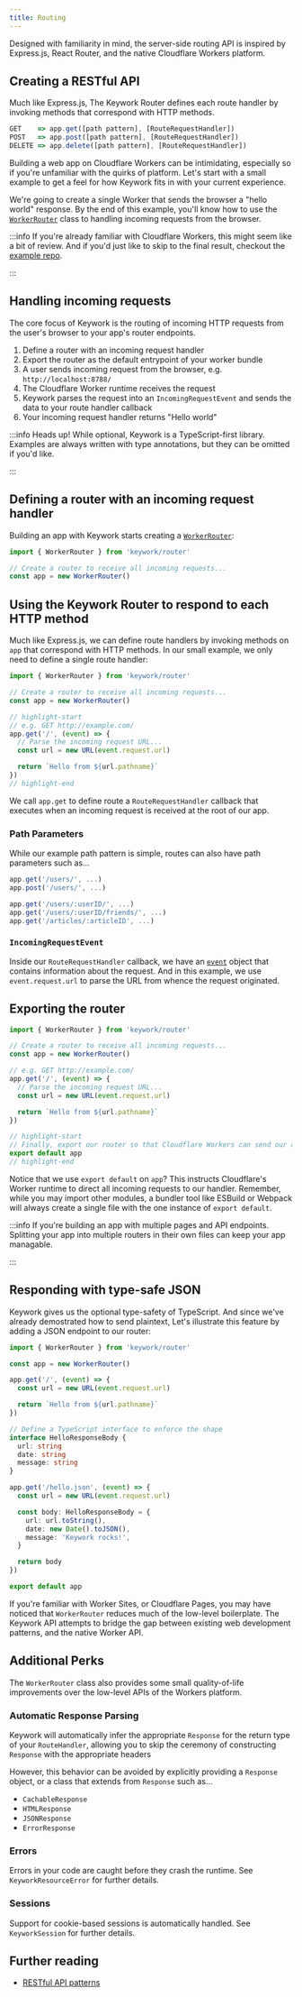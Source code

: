 ```yaml
---
title: Routing
---
```


Designed with familiarity in mind, the server-side routing API is inspired by
Express.js, React Router, and the native Cloudflare Workers platform.

## Creating a RESTful API

Much like Express.js, The Keywork Router defines each route handler by
invoking methods that correspond with HTTP methods.

```ts
GET    => app.get([path pattern], [RouteRequestHandler])
POST   => app.post([path pattern], [RouteRequestHandler])
DELETE => app.delete([path pattern], [RouteRequestHandler])
```

Building a web app on Cloudflare Workers can be intimidating,
especially so if you're unfamiliar with the quirks of platform.
Let's start with a small example to get a feel for how Keywork fits in with your current experience.

We're going to create a single Worker that sends the browser a "hello world" response.
By the end of this example, you'll know how to use the [`WorkerRouter`](/api/classes/router-worker.WorkerRouter)
class to handling incoming requests from the browser.

:::info
If you're already familiar with Cloudflare Workers, this might seem like a bit of review.
And if you'd just like to skip to the final result, checkout the [example repo](https://github.com/nirrius/keywork-example-react-esbuild).

:::

## Handling incoming requests

The core focus of Keywork is the routing of incoming HTTP requests from the user's browser
to your app's router endpoints.

1. Define a router with an incoming request handler
2. Export the router as the default entrypoint of your worker bundle
3. A user sends incoming request from the browser, e.g. `http://localhost:8788/`
4. The Cloudflare Worker runtime receives the request
5. Keywork parses the request into an `IncomingRequestEvent` and sends the data to your route handler callback
6. Your incoming request handler returns "Hello world"

:::info
Heads up! While optional, Keywork is a TypeScript-first library.
Examples are always written with type annotations, but they can be omitted if you'd like.

:::

## Defining a router with an incoming request handler

Building an app with Keywork starts creating a [`WorkerRouter`](/api/classes/router-worker.WorkerRouter):

```ts title=_worker.ts showLineNumbers
import { WorkerRouter } from 'keywork/router'

// Create a router to receive all incoming requests...
const app = new WorkerRouter()
```

## Using the Keywork Router to respond to each HTTP method

Much like Express.js, we can define route handlers by invoking methods on `app` that correspond with HTTP methods.
In our small example, we only need to define a single route handler:

```ts title=_worker.ts showLineNumbers
import { WorkerRouter } from 'keywork/router'

// Create a router to receive all incoming requests...
const app = new WorkerRouter()

// highlight-start
// e.g. GET http://example.com/
app.get('/', (event) => {
  // Parse the incoming request URL...
  const url = new URL(event.request.url)

  return `Hello from ${url.pathname}`
})
// highlight-end
```

We call `app.get` to define route a `RouteRequestHandler`
callback that executes when an incoming request is received at the root of our app.

### Path Parameters

While our example path pattern is simple,
routes can also have path parameters such as...

```ts
app.get('/users/', ...)
app.post('/users/', ...)

app.get('/users/:userID/', ...)
app.get('/users/:userID/friends/', ...)
app.get('/articles/:articleID', ...)
```

### `IncomingRequestEvent`

Inside our `RouteRequestHandler` callback, we have an [`event`](/api/interfaces/request.IncomingRequestEvent)
object that contains information about the request.
And in this example, we use `event.request.url` to parse the URL from whence the request originated.

## Exporting the router

```ts title=_worker.ts showLineNumbers
import { WorkerRouter } from 'keywork/router'

// Create a router to receive all incoming requests...
const app = new WorkerRouter()

// e.g. GET http://example.com/
app.get('/', (event) => {
  // Parse the incoming request URL...
  const url = new URL(event.request.url)

  return `Hello from ${url.pathname}`
})

// highlight-start
// Finally, export our router so that Cloudflare Workers can send our app requests...
export default app
// highlight-end
```

Notice that we use `export default` on `app`?
This instructs Cloudflare's Worker runtime to direct all incoming requests to our handler.
Remember, while you may import other modules, a bundler tool like ESBuild or Webpack
will always create a single file with the one instance of `export default`.

:::info
If you're building an app with multiple pages and API endpoints.
Splitting your app into multiple routers in their own files can keep your app managable.

:::

## Responding with type-safe JSON

Keywork gives us the optional type-safety of TypeScript.
And since we've already demostrated how to send plaintext,
Let's illustrate this feature by adding a JSON endpoint to our router:

```ts title=_worker.ts showLineNumbers
import { WorkerRouter } from 'keywork/router'

const app = new WorkerRouter()

app.get('/', (event) => {
  const url = new URL(event.request.url)

  return `Hello from ${url.pathname}`
})

// Define a TypeScript interface to enforce the shape
interface HelloResponseBody {
  url: string
  date: string
  message: string
}

app.get('/hello.json', (event) => {
  const url = new URL(event.request.url)

  const body: HelloResponseBody = {
    url: url.toString(),
    date: new Date().toJSON(),
    message: 'Keywork rocks!',
  }

  return body
})

export default app
```

If you're familiar with Worker Sites, or Cloudflare Pages, you may have noticed that
`WorkerRouter` reduces much of the low-level boilerplate.
The Keywork API attempts to bridge the gap between existing web development patterns,
and the native Worker API.

## Additional Perks

The `WorkerRouter` class also provides some small quality-of-life improvements
over the low-level APIs of the Workers platform.

### Automatic Response Parsing

Keywork will automatically infer the appropriate `Response` for the return type
of your `RouteHandler`, allowing you to skip the ceremony of constructing
`Response` with the appropriate headers

However, this behavior can be avoided by explicitly providing a `Response` object,
or a class that extends from `Response` such as...

- `CachableResponse`
- `HTMLResponse`
- `JSONResponse`
- `ErrorResponse`

### Errors

Errors in your code are caught before they crash the runtime.
See `KeyworkResourceError` for further details.

### Sessions

Support for cookie-based sessions is automatically handled.
See `KeyworkSession` for further details.

## Further reading

- [RESTful API patterns](https://www.restapitutorial.com/lessons/httpmethods.html)
